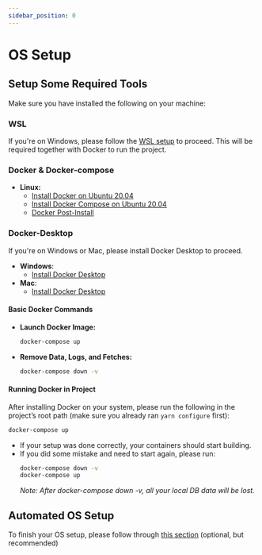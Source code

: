 ```yaml
---
sidebar_position: 0
---
```


# OS Setup

## Setup Some Required Tools

Make sure you have installed the following on your machine:

### WSL

If you're on Windows, please follow the [WSL setup](./wsl/wsl.md) to proceed. This will be required together with Docker to run the project.

### Docker & Docker-compose

- **Linux:**
  - [Install Docker on Ubuntu 20.04](https://www.digitalocean.com/community/tutorials/how-to-install-and-use-docker-on-ubuntu-20-04)
  - [Install Docker Compose on Ubuntu 20.04](https://www.digitalocean.com/community/tutorials/how-to-install-and-use-docker-compose-on-ubuntu-20-04)
  - [Docker Post-Install](https://docs.docker.com/engine/install/linux-postinstall/)

### Docker-Desktop

If you're on Windows or Mac, please install Docker Desktop to proceed.

- **Windows**:
  - [Install Docker Desktop](https://docs.docker.com/desktop/install/windows-install/)
- **Mac**:
  - [Install Docker Desktop](https://docs.docker.com/desktop/install/mac-install/)

#### Basic Docker Commands

- **Launch Docker Image:**
  ```bash
  docker-compose up
  ```

- **Remove Data, Logs, and Fetches:**
  ```bash
  docker-compose down -v
  ```

#### Running Docker in Project

After installing Docker on your system, please run the following in the project’s root path (make sure you already ran `yarn configure` first):

```bash
docker-compose up
```

- If your setup was done correctly, your containers should start building.
- If you did some mistake and need to start again, please run:
  ```bash
  docker-compose down -v
  docker-compose up
  ```
  *Note: After docker-compose down -v, all your local DB data will be lost.*


## Automated OS Setup

To finish your OS setup, please follow through [this section](./automated-os-setup.md) (optional, but recommended)
